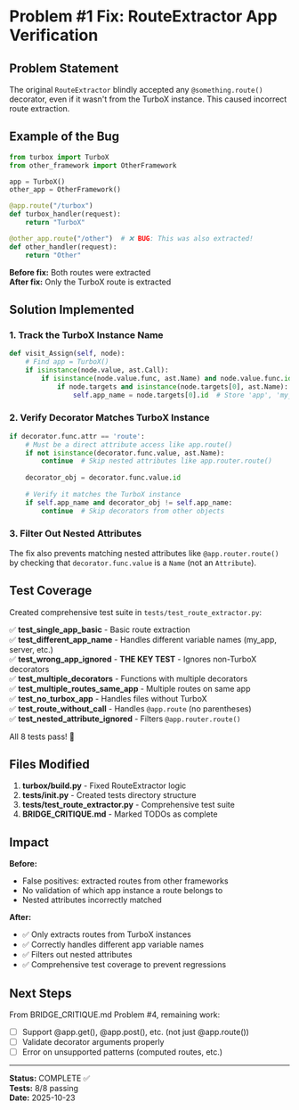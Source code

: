 # Problem #1 Fix: RouteExtractor App Verification

## Problem Statement
The original `RouteExtractor` blindly accepted any `@something.route()` decorator, even if it wasn't from the TurboX instance. This caused incorrect route extraction.

## Example of the Bug
```python
from turbox import TurboX
from other_framework import OtherFramework

app = TurboX()
other_app = OtherFramework()

@app.route("/turbox")
def turbox_handler(request):
    return "TurboX"

@other_app.route("/other")  # ❌ BUG: This was also extracted!
def other_handler(request):
    return "Other"
```

**Before fix:** Both routes were extracted  
**After fix:** Only the TurboX route is extracted

## Solution Implemented

### 1. Track the TurboX Instance Name
```python
def visit_Assign(self, node):
    # Find app = TurboX()
    if isinstance(node.value, ast.Call):
        if isinstance(node.value.func, ast.Name) and node.value.func.id == 'TurboX':
            if node.targets and isinstance(node.targets[0], ast.Name):
                self.app_name = node.targets[0].id  # Store 'app', 'my_app', etc.
```

### 2. Verify Decorator Matches TurboX Instance
```python
if decorator.func.attr == 'route':
    # Must be a direct attribute access like app.route()
    if not isinstance(decorator.func.value, ast.Name):
        continue  # Skip nested attributes like app.router.route()
    
    decorator_obj = decorator.func.value.id
    
    # Verify it matches the TurboX instance
    if self.app_name and decorator_obj != self.app_name:
        continue  # Skip decorators from other objects
```

### 3. Filter Out Nested Attributes
The fix also prevents matching nested attributes like `@app.router.route()` by checking that `decorator.func.value` is a `Name` (not an `Attribute`).

## Test Coverage

Created comprehensive test suite in `tests/test_route_extractor.py`:

✅ **test_single_app_basic** - Basic route extraction  
✅ **test_different_app_name** - Handles different variable names (my_app, server, etc.)  
✅ **test_wrong_app_ignored** - **THE KEY TEST** - Ignores non-TurboX decorators  
✅ **test_multiple_decorators** - Functions with multiple decorators  
✅ **test_multiple_routes_same_app** - Multiple routes on same app  
✅ **test_no_turbox_app** - Handles files without TurboX  
✅ **test_route_without_call** - Handles `@app.route` (no parentheses)  
✅ **test_nested_attribute_ignored** - Filters `@app.router.route()`  

All 8 tests pass! 🎉

## Files Modified

1. **turbox/build.py** - Fixed RouteExtractor logic
2. **tests/__init__.py** - Created tests directory structure
3. **tests/test_route_extractor.py** - Comprehensive test suite
4. **BRIDGE_CRITIQUE.md** - Marked TODOs as complete

## Impact

**Before:**
- False positives: extracted routes from other frameworks
- No validation of which app instance a route belongs to
- Nested attributes incorrectly matched

**After:**
- ✅ Only extracts routes from TurboX instances
- ✅ Correctly handles different app variable names
- ✅ Filters out nested attributes
- ✅ Comprehensive test coverage to prevent regressions

## Next Steps

From BRIDGE_CRITIQUE.md Problem #4, remaining work:
- [ ] Support @app.get(), @app.post(), etc. (not just @app.route())
- [ ] Validate decorator arguments properly
- [ ] Error on unsupported patterns (computed routes, etc.)

---

**Status:** COMPLETE ✅  
**Tests:** 8/8 passing  
**Date:** 2025-10-23
